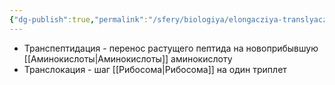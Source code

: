 ```yaml
---
{"dg-publish":true,"permalink":"/sfery/biologiya/elongacziya-translyaczii/","tags":["Общаябиология"]}
---
```


- Транспептидация - перенос растущего пептида на новоприбывшую [[Аминокислоты\|Аминокислоты]] аминокислоту
- Транслокация - шаг [[Рибосома\|Рибосома]] на один триплет